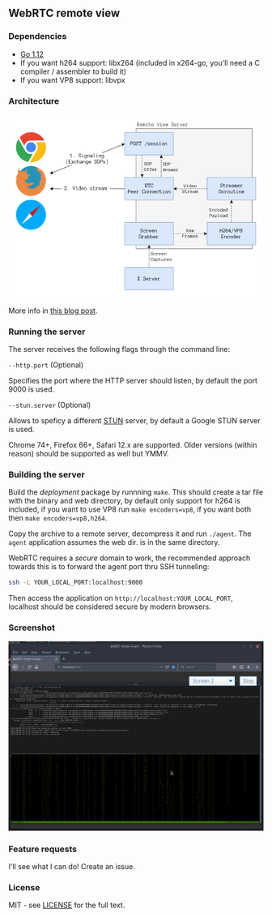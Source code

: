 ## WebRTC remote view

### Dependencies

- [Go 1.12](https://golang.org/doc/install)
- If you want h264 support: libx264 (included in x264-go, you'll need a C compiler / assembler to build it)
- If you want VP8 support: libvpx

### Architecture

![Architecture](docs/architecture.png)

More info in [this blog post](https://viscarra.dev/post/webrtc-remote-screen/). 

### Running the server

The server receives the following flags through the command line:

`--http.port` (Optional) 

Specifies the port where the HTTP server should listen, by default the port 9000 is used.

`--stun.server` (Optional)

Allows to speficy a different [STUN](https://wikipedia.org/wiki/STUN) server, by default a Google STUN server is used.

Chrome 74+, Firefox 66+, Safari 12.x are supported. Older versions (within reason) should be supported as well but YMMV.

### Building the server

Build the _deployment_ package by runnning `make`. This should create a tar file with the 
binary and web directory, by default only support for h264 is included, if you want to use VP8 run `make encoders=vp8`, if you want both then `make encoders=vp8,h264`.

Copy the archive to a remote server, decompress it and run `./agent`. The `agent` application assumes the web dir. is in the same directory. 

WebRTC requires a _secure_ domain to work, the recommended approach towards this is to forward the agent port thru SSH tunneling:

```bash
ssh -L YOUR_LOCAL_PORT:localhost:9000 
```

Then access the application on `http://localhost:YOUR_LOCAL_PORT`, localhost should be considered 
secure by modern browsers.

### Screenshot

![Demo screenshot](docs/screenshot.png)

### Feature requests

I'll see what I can do! Create an issue.

### License

MIT - see [LICENSE](LICENSE) for the full text.
